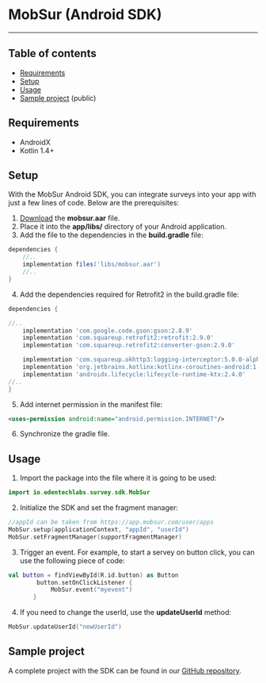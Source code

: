 # MobSur (Android SDK)
---
## Table of contents
* [Requirements](#requirements)
* [Setup](#setup)
* [Usage](#usage)
* [Sample project](#sampleApp) (public)

## Requirements
- AndroidX
- Kotlin 1.4+

## Setup

With the MobSur Android SDK, you can integrate surveys into your app with just a few lines of code. Below are the prerequisites:

1. [Download](mobsur.aar) the **mobsur.aar** file.
2. Place it into the **app/libs/** directory of your Android application.
3. Add the file to the dependencies in the **build.gradle** file:

```groovy
dependencies {
    //..
    implementation files('libs/mobsur.aar')
    //..
}
```

4. Add the dependencies required for Retrofit2 in the build.gradle file:

```groovy
dependencies {

//..
    implementation 'com.google.code.gson:gson:2.8.9'
    implementation 'com.squareup.retrofit2:retrofit:2.9.0'
    implementation 'com.squareup.retrofit2:converter-gson:2.9.0'

    implementation 'com.squareup.okhttp3:logging-interceptor:5.0.0-alpha.1'
    implementation 'org.jetbrains.kotlinx:kotlinx-coroutines-android:1.5.2-native-mt'
    implementation 'androidx.lifecycle:lifecycle-runtime-ktx:2.4.0'
//..
}
```

5. Add internet permission in the manifest file:
```xml
<uses-permission android:name="android.permission.INTERNET"/>
```

6. Synchronize the gradle file.

	
## Usage
1. Import the package into the file where it is going to be used:


```kotlin
import io.edentechlabs.survey.sdk.MobSur
```

2. Initialize the SDK and set the fragment manager:

```kotlin
//appId can be taken from https://app.mobsur.com/user/apps
MobSur.setup(applicationContext, "appId", "userId")
MobSur.setFragmentManager(supportFragmentManager)
```

3. Trigger an event. For example, to start a servey on button click, you can use the following piece of code:

```kotlin
val button = findViewById(R.id.button) as Button
        button.setOnClickListener {
            MobSur.event("myevent")
       }
```

4. If you need to change the userId, use the **updateUserId** method:

```kotlin
MobSur.updateUserId("newUserId")
```


## Sample project

A complete project with the SDK can be found in our [GitHub repository](https://github.com/eden-tech-labs/MobSur-Android-App).

